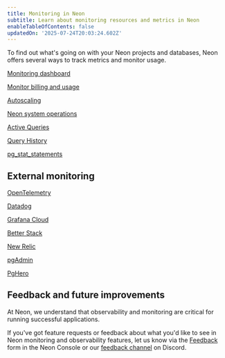 ```yaml
---
title: Monitoring in Neon
subtitle: Learn about monitoring resources and metrics in Neon
enableTableOfContents: false
updatedOn: '2025-07-24T20:03:24.602Z'
---
```


To find out what's going on with your Neon projects and databases, Neon offers several ways to track metrics and monitor usage.

<DetailIconCards>

<a href="/docs/introduction/monitoring-page" description="View system and database metrics on the Neon Monitoring dashboard" icon="queries">Monitoring dashboard</a>

<a href="/docs/introduction/monitor-usage" description="Monitor billing and usage metrics for your Neon account and projects" icon="chart-bar">Monitor billing and usage</a>

<a href="/docs/guides/autoscaling-guide#monitor-autoscaling" description="Monitor Autoscaling vCPU and RAM usage" icon="autoscaling">Autoscaling</a>

<a href="/docs/manage/operations" description="Monitor Neon project operations from the Neon Console, API, or CLI" icon="transactions">Neon system operations</a>

<a href="/docs/introduction/monitor-active-queries" description="View and analyze running queries in your database" icon="import">Active Queries</a>

<a href="/docs/introduction/monitor-query-history" description="View and analyze query history for your Neon database" icon="research">Query History</a>

<a href="/docs/extensions/pg_stat_statements" description="Monitor query performance and statistics in Postgres with pg_stat_statements" icon="metrics">pg_stat_statements</a>

</DetailIconCards>

## External monitoring

<DetailIconCards>

<a href="/docs/guides/opentelemetry" description="Export Neon metrics to any OpenTelemetry-compatible observability platform" icon="trend-up">OpenTelemetry</a>

<a href="/docs/guides/datadog" description="Export Neon Metrics to Datadog with the Neon Datadog Integration" icon="trend-up">Datadog</a>

<a href="/docs/guides/grafana-cloud" description="Export Neon metrics and logs to Grafana Cloud with native OTLP integration" icon="trend-up">Grafana Cloud</a>

<a href="/docs/guides/betterstack-otel-neon" description="Monitor Neon with Better Stack using OpenTelemetry integration" icon="trend-up">Better Stack</a>

<a href="https://neon.com/guides/newrelic-otel-neon" description="Monitor Neon with New Relic using OpenTelemetry integration" icon="trend-up">New Relic</a>

<a href="/docs/introduction/monitor-pgadmin" description="Monitor your Neon Postgres database with pgAdmin" icon="wrench">pgAdmin</a>

<a href="/docs/introduction/monitor-pghero" description="Monitor your Neon Postgres database with PgHero" icon="wrench">PgHero</a>

</DetailIconCards>

## Feedback and future improvements

At Neon, we understand that observability and monitoring are critical for running successful applications.

If you've got feature requests or feedback about what you'd like to see in Neon monitoring and observability features, let us know via the [Feedback](https://console.neon.tech/app/projects?modal=feedback) form in the Neon Console or our [feedback channel](https://discord.com/channels/1176467419317940276/1176788564890112042) on Discord.
